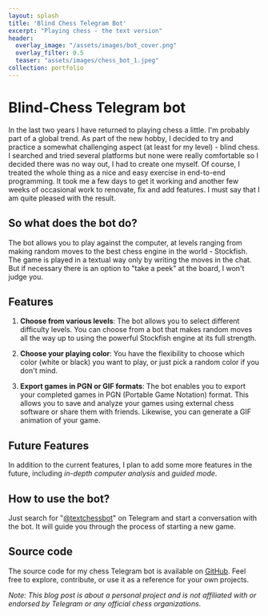 ```yaml
---
layout: splash
title: 'Blind Chess Telegram Bot'
excerpt: "Playing chess - the text version"
header: 
  overlay_image: "/assets/images/bot_cover.png"
  overlay_filter: 0.5
  teaser: "assets/images/chess_bot_1.jpeg"
collection: portfolio
---
```


# Blind-Chess Telegram bot
In the last two years I have returned to playing chess a little. I'm probably part of a global trend. As part of the new hobby, I decided to try and practice a somewhat challenging aspect (at least for my level) - blind chess. I searched and tried several platforms but none were really comfortable so I decided there was no way out, I had to create one myself.
Of course, I treated the whole thing as a nice and easy exercise in end-to-end programming.
It took me a few days to get it working and another few weeks of occasional work to renovate, fix and add features.
I must say that I am quite pleased with the result.

## So what does the bot do?

The bot allows you to play against the computer, at levels ranging from making random moves to the best chess engine in the world - Stockfish. The game is played in a textual way only by writing the moves in the chat. But if necessary there is an option to "take a peek" at the board, I won't judge you.

## Features

1. **Choose from various levels**: The bot allows you to select different difficulty levels. You can choose from a bot that makes random moves all the way up to using the powerful Stockfish engine at its full strength. 

2. **Choose your playing color**: You have the flexibility to choose which color (white or black) you want to play, or just pick a random color if you don't mind. 

3. **Export games in PGN or GIF formats**: The bot enables you to export your completed games in PGN (Portable Game Notation) format. This allows you to save and analyze your games using external chess software or share them with friends. Likewise, you can generate a GIF animation of your game.

## Future Features

In addition to the current features, I plan  to add some more features in the future, including *in-depth computer analysis* and *guided mode*.

## How to use the bot?

Just search for "[@textchessbot](https://t.me/textchessbot)" on Telegram and start a conversation with the bot. It will guide you through the process of starting a new game.

## Source code

The source code for my chess Telegram bot is available on [GitHub](https://github.com/menisadi/ChessBot). Feel free to explore, contribute, or use it as a reference for your own projects.

*Note: This blog post is about a personal project and is not affiliated with or endorsed by Telegram or any official chess organizations.*

